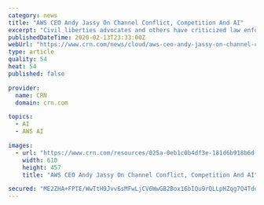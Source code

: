 ```yaml
---
category: news
title: "AWS CEO Andy Jassy On Channel Conflict, Competition And AI"
excerpt: "Civil liberties advocates and others have criticized law enforcement’s use of Amazon Rekognition, Amazon facial-recognition tool, but Jassy said technology shouldn’t be outright banned."
publishedDateTime: 2020-02-13T23:33:00Z
webUrl: "https://www.crn.com/news/cloud/aws-ceo-andy-jassy-on-channel-conflict-competition-and-ai"
type: article
quality: 54
heat: 54
published: false

provider:
  name: CRN
  domain: crn.com

topics:
  - AI
  - AWS AI

images:
  - url: "https://www.crn.com/resources/025a-0eb1c0b4df3e-181d6b918b6d-1000/jassy-andy-aws-cover.jpg"
    width: 610
    height: 457
    title: "AWS CEO Andy Jassy On Channel Conflict, Competition And AI"

secured: "ME2ZHA+FPTE/WwTtH9Jvv6sMFwLjCV6WwGB2Box16bIQu9rQLLpHZqg7Q4TdosJyku1iQOM+4h3m3r6VCcdpLclt1w4f5vXgqRf84mwaC4QlvHagPxv6hLklRM3zOpnwQiy++DGr7OsezUqTgNbb+GPZEjTnwApDLBNLQgZIpsbz0urudc2PaCezeCnDS/LPuiJJHR7N8VFG3N2ejZPHfmFB5uKDIjWsKkxcXeS1EMbhAiiawCl5xfvF5QIUf33c2YxI3e83qUPDYg3HjNzdwfDoT8ZGWolQJlTOZ/yfrN3cBF2gIHUgmRC//lWfLz6I;2miB/3rWbmjP1xb0fpPc/Q=="
---
```


